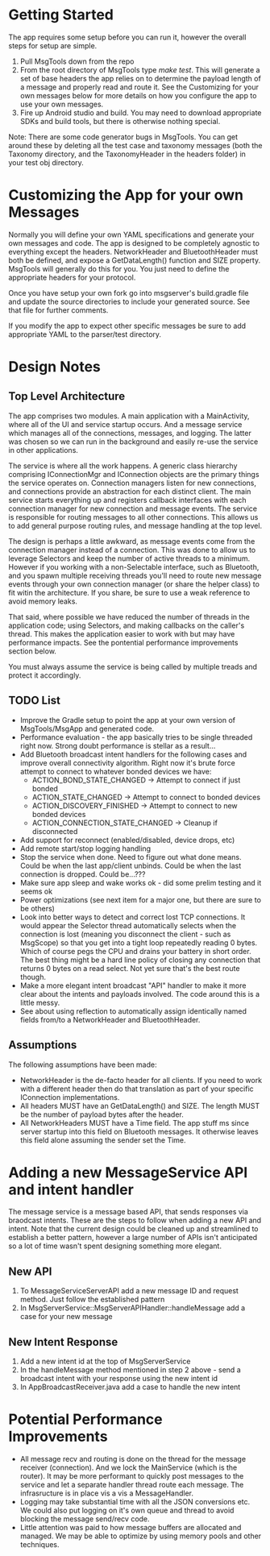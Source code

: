 # Getting Started
The app requires some setup before you can run it, however the overall steps for setup are simple.

1. Pull MsgTools down from the repo
2. From the root directory of MsgTools type _make test_.  This will generate a set of base headers the app relies on to determine the payload length
   of a message and properly read and route it.  See the Customizing for your own messages below for more details on how you configure the app to use
   your own messages.
3. Fire up Android studio and build.  You may need to download appropriate SDKs and build tools, but there is otherwise nothing special.

Note: There are some code generator bugs in MsgTools.  You can get around these by deleting all the test case and taxonomy messages (both the Taxonomy directory, and the TaxonomyHeader in the headers folder) in your test obj directory.

# Customizing the App for your own Messages
Normally you will define your own YAML specifications and generate your own messages and code.  The app is designed to be completely agnostic to everything
except the headers.  NetworkHeader and BluetoothHeader must both be defined, and expose a GetDataLength() function and SIZE property.  MsgTools will generally
do this for you.  You just need to define the appropriate headers for your protocol.

Once you have setup your own fork go into msgserver's build.gradle file and update the source directories to include your generated source.  See that file for
further comments.

If you modify the app to expect other specific messages be sure to add appropriate YAML to the parser/test directory.

# Design Notes

## Top Level Architecture
The app comprises two modules.  A main application with a MainActivity, where all of the UI and service startup occurs. And a message service which manages all of the connections, messages, and logging.  The latter was chosen so we can run in the background and easily re-use the service in other applications.

The service is where all the work happens.  A generic class hierarchy comprising IConnectionMgr and IConnection objects are the primary things the service operates on.  Connection managers listen for new connections, and connections provide an abstraction for each distinct client.  The main service starts everything up and registers callback interfaces with each connection manager for new connection and message events.  The service is responsible for routing messages to all other connections.  This allows us to add general purpose routing rules, and message handling at the top level.  

The design is perhaps a little awkward, as message events come from the connection manager instead of a connection.  This was done to allow us to leverage Selectors and keep the number of active threads to a minimum.  However if you working with a non-Selectable interface, such as Bluetooth, and you spawn multiple receiving threads you'll need to route new message events through your own connection manager (or share the helper class) to fit witin the architecture.  If you share, be sure to use a weak reference to avoid memory leaks.

That said, where possible we have reduced the number of threads in the application code; using Selectors, and making callbacks on the caller's thread.  This makes the application easier to work with but may have performance impacts.  See the pontential performance improvements section below.

You must always assume the service is being called by multiple treads and protect it accordingly.

## TODO List
* Improve the Gradle setup to point the app at your own version of MsgTools/MsgApp and generated code.
* Performance evaluation - the app basically tries to be single threaded right now.  Strong doubt performance is stellar as a result...
* Add Bluetooth broadcast intent handlers for the following cases and improve overall connectivity algorithm.  Right now it's brute force attempt to connect to whatever bonded devices we have:
    * ACTION_BOND_STATE_CHANGED -> Attempt to connect if just bonded
    * ACTION_STATE_CHANGED -> Attempt to connect to bonded devices
    * ACTION_DISCOVERY_FINISHED -> Attempt to connect to new bonded devices
    * ACTION_CONNECTION_STATE_CHANGED -> Cleanup if disconnected
* Add support for reconnect (enabled/disabled, device drops, etc)
* Add remote start/stop logging handling
* Stop the service when done.  Need to figure out what done means.  Could be when the last app/client unbinds.  Could be when the last connection is dropped.  Could be...???
* Make sure app sleep and wake works ok - did some prelim testing and it seems ok
* Power optimizations (see next item for a major one, but there are sure to be others)
* Look into better ways to detect and correct lost TCP connections.  It would appear the Selector thread automatically selects when the connection is lost 
  (meaning you disconnect the client - such as MsgScope) so that you get into a tight loop repeatedly reading 0 bytes.  Which of course pegs the CPU and drains
  your battery in short order.  The best thing might be a hard line policy of closing any connection that returns 0 bytes on a read select.  Not yet sure that's the best
  route though.
* Make a more elegant intent broadcast "API" handler to make it more clear about the intents and payloads involved.  The code around this is a little messy.
* See about using reflection to automatically assign identically named fields from/to a NetworkHeader and BluetoothHeader.
 

## Assumptions
The following assumptions have been made:
* NetworkHeader is the de-facto header for all clients.  If you need to work with a different header then do that translation
as part of your specific IConnection implementations.
* All headers MUST have an GetDataLength() and SIZE.  The length MUST be the number of payload bytes after the header.
* All NetworkHeaders MUST  have a Time field.  The app stuff ms since server startup into this field on Bluetooth messages.  It otherwise leaves this field alone assuming the sender set the Time.


# Adding a new MessageService API and intent handler

The message service is a message based API, that sends responses via braodcast intents.
These are the steps to follow when adding a new API and intent. Note that the current design
could be cleaned up and streamlined to establish a better pattern, however a large number
of APIs isn't anticipated so a lot of time wasn't spent designing something more elegant.

## New API
1. To MessageServiceServerAPI add a new message ID and request method.  Just follow the established pattern
2. In MsgServerService::MsgServerAPIHandler::handleMessage add a case for your new message

## New Intent Response
1. Add a new intent id at the top of MsgServerService
2. In the handleMessage method mentioned in step 2 above - send a broadcast intent with your response using the new intent id
3. In AppBroadcastReceiver.java add a case to handle the new intent

# Potential Performance Improvements
* All message recv and routing is done on the thread for the message receiver (connection).  And we lock the MainService (which is the router).  It may be more performant to quickly post messages to the service and let a separate handler thread route each message. The infrasructure is in place vis a vis a MessageHandler.
* Logging may take substantial time with all the JSON conversions etc. We could also put logging on it's own queue and thread to avoid blocking the message send/recv code.
* Little attention was paid to how message buffers are allocated and managed.  We may be able to optimize by using memory pools and other techniques.
